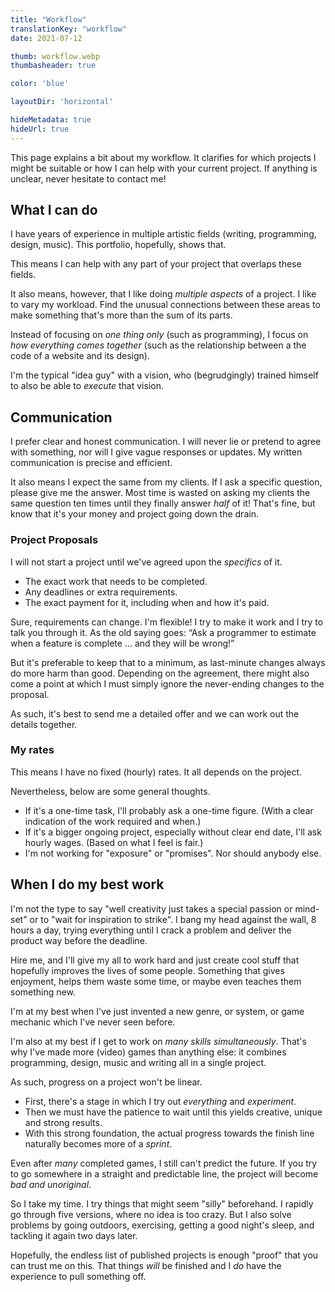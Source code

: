```yaml
---
title: "Workflow"
translationKey: "workflow"
date: 2021-07-12

thumb: workflow.webp
thumbasheader: true

color: 'blue'

layoutDir: 'horizontal'

hideMetadata: true
hideUrl: true
---
```


This page explains a bit about my workflow. It clarifies for which projects I might be suitable or how I can help with your current project. If anything is unclear, never hesitate to contact me!

## What I can do

I have years of experience in multiple artistic fields (writing, programming, design, music). This portfolio, hopefully, shows that. 

This means I can help with any part of your project that overlaps these fields. 

It also means, however, that I like doing _multiple aspects_ of a project. I like to vary my workload. Find the unusual connections between these areas to make something that's more than the sum of its parts.

Instead of focusing on _one thing only_ (such as programming), I focus on _how everything comes together_ (such as the relationship between a the code of a website and its design).

I'm the typical "idea guy" with a vision, who (begrudgingly) trained himself to also be able to _execute_ that vision.

## Communication

I prefer clear and honest communication. I will never lie or pretend to agree with something, nor will I give vague responses or updates. My written communication is precise and efficient.

It also means I expect the same from my clients. If I ask a specific question, please give me the answer. Most time is wasted on asking my clients the same question ten times until they finally answer _half_ of it! That's fine, but know that it's your money and project going down the drain.

### Project Proposals

I will not start a project until we've agreed upon the _specifics_ of it.

* The exact work that needs to be completed.
* Any deadlines or extra requirements.
* The exact payment for it, including when and how it's paid.

Sure, requirements can change. I'm flexible! I try to make it work and I try to talk you through it. As the old saying goes: &ldquo;Ask a programmer to estimate when a feature is complete ... and they will be wrong!&rdquo;

But it's preferable to keep that to a minimum, as last-minute changes always do more harm than good. Depending on the agreement, there might also come a point at which I must simply ignore the never-ending changes to the proposal.

As such, it's best to send me a detailed offer and we can work out the details together.

### My rates

This means I have no fixed (hourly) rates. It all depends on the project.

Nevertheless, below are some general thoughts.

* If it's a one-time task, I'll probably ask a one-time figure. (With a clear indication of the work required and when.)
* If it's a bigger ongoing project, especially without clear end date, I'll ask hourly wages. (Based on what I feel is fair.)
* I'm not working for "exposure" or "promises". Nor should anybody else.

## When I do my best work

I'm not the type to say "well creativity just takes a special passion or mind-set" or to "wait for inspiration to strike". I bang my head against the wall, 8 hours a day, trying everything until I crack a problem and deliver the product way before the deadline.

Hire me, and I'll give my all to work hard and just create cool stuff that hopefully improves the lives of some people. Something that gives enjoyment, helps them waste some time, or maybe even teaches them something new.

I'm at my best when I've just invented a new genre, or system, or game mechanic which I've never seen before. 

I'm also at my best if I get to work on _many skills simultaneously_. That's why I've made more (video) games than anything else: it combines programming, design, music and writing all in a single project.

As such, progress on a project won't be linear.

* First, there's a stage in which I try out _everything_ and _experiment_.
* Then we must have the patience to wait until this yields creative, unique and strong results.
* With this strong foundation, the actual progress towards the finish line naturally becomes more of a _sprint_.

Even after _many_ completed games, I still can't predict the future. If you try to go somewhere in a straight and predictable line, the project will become _bad and unoriginal_.

So I take my time. I try things that might seem "silly" beforehand. I rapidly go through five versions, where no idea is too crazy. But I also solve problems by going outdoors, exercising, getting a good night's sleep, and tackling it again two days later.

Hopefully, the endless list of published projects is enough "proof" that you can trust me on this. That things _will_ be finished and I _do_ have the experience to pull something off.